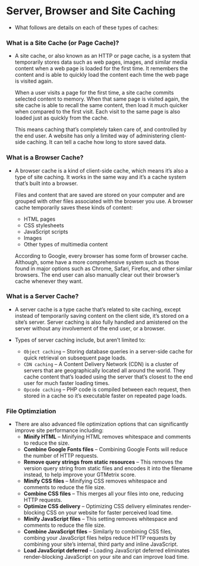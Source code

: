 # Server, Browser and Site Caching

- What follows are details on each of these types of caches:

### What is a Site Cache (or Page Cache)?

- A site cache, or also known as an HTTP or page cache, is a system that temporarily stores data such as web pages, images, and similar media content when a web page is loaded for the first time. It remembers the content and is able to quickly load the content each time the web page is visited again.

  When a user visits a page for the first time, a site cache commits selected content to memory. When that same page is visited again, the site cache is able to recall the same content, then load it much quicker when compared to the first visit. Each visit to the same page is also loaded just as quickly from the cache.

  This means caching that’s completely taken care of, and controlled by the end user. A website has only a limited way of administering client-side caching. It can tell a cache how long to store saved data.
  
### What is a Browser Cache?

- A browser cache is a kind of client-side cache, which means it’s also a type of site caching. It works in the same way and it’s a cache system that’s built into a browser.

  Files and content that are saved are stored on your computer and are grouped with other files associated with the browser you use. A browser cache temporarily saves these kinds of content:
  - HTML pages
  - CSS stylesheets
  - JavaScript scripts
  - Images
  - Other types of multimedia content

  According to Google, every browser has some form of browser cache. Although, some have a more comprehensive system such as those found in major options such as Chrome, Safari, Firefox, and other similar browsers. The end user can also manually clear out their browser’s cache whenever they want.

### What is a Server Cache?

- A server cache is a type cache that’s related to site caching, except instead of temporarily saving content on the client side, it’s stored on a site’s server. Server caching is also fully handled and amistered on the server without any involvement of the end user, or a browser.

- Types of server caching include, but aren’t limited to:
  - `Object caching` – Storing database queries in a server-side cache for quick retrieval on subsequent page loads.
  - `CDN caching` – A Content Delivery Network (CDN) is a cluster of servers that are geographically located all around the world. They cache content that’s loaded using the server that’s closest to the end user for much faster loading times.
  - `Opcode caching` – PHP code is compiled between each request, then stored in a cache so it’s executable faster on repeated page loads.
  

### File Optimziation

- There are also advanced file optimization options that can significantly improve site performance including:
  - __Minify HTML__ – Minifying HTML removes whitespace and comments to reduce the size.
  - __Combine Google Fonts files__ – Combining Google Fonts will reduce the number of HTTP requests.
  - __Remove query strings from static resources__ – This removes the version query string from static files and encodes it into the filename instead, to help improve your GTMetrix score.
  - __Minify CSS files__ – Minifying CSS removes whitespace and comments to reduce the file size.
  - __Combine CSS files__ – This merges all your files into one, reducing HTTP requests.
  - __Optimize CSS delivery__ – Optimizing CSS delivery eliminates render-blocking CSS on your website for faster perceived load time.
  - __Minify JavaScript files__ – This setting removes whitespace and comments to reduce the file size.
  - __Combine JavaScript files__ – Similarly to combining CSS files, combing your JavaScript files helps reduce HTTP requests by combining your site’s internal, third party and inline JavaScript.
  - __Load JavaScript deferred__ – Loading JavaScript deferred eliminates render-blocking JavaScript on your site and can improve load time.
  
